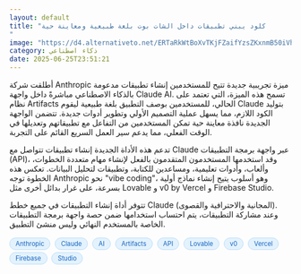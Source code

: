 ```yaml
---
layout: default
title: "كلود يبني تطبيقات داخل الشات بوت بلغة طبيعية ومعاينة حية
"
image: "https://d4.alternativeto.net/ERTaRkWtBoXvTKjFZaifYzsZKxnmB50iVhzVjUGw5E0/rs:fill:1520:760:0/g:ce:0:0/YWJzOi8vZGlzdC9jb250ZW50LzE3NTA4OTY0OTQzOTMucG5n.png"
category: ذكاء اصطناعي
date: 2025-06-25T23:51:21
---
```


أطلقت شركة Anthropic ميزة تجريبية جديدة تتيح للمستخدمين إنشاء تطبيقات مدعومة بالذكاء الاصطناعي مباشرةً داخل واجهة Claude AI. تسمح هذه الميزة، التي تعتمد على نظام Artifacts الحالي، للمستخدمين بوصف التطبيق بلغة طبيعية ليقوم Claude بتوليد الكود اللازم، مما يسهل عملية التصميم الأولي وتطوير أدوات جديدة. تتضمن الواجهة الجديدة نافذة معاينة حية تمكن المستخدمين من التفاعل مع تطبيقاتهم وتعديلها في الوقت الفعلي، مما يدعم سير العمل السريع القائم على التجربة.

تدعم هذه الأداة الجديدة إنشاء تطبيقات تتواصل مع Claude عبر واجهة برمجة التطبيقات (API)، وقد استخدمها المستخدمون المتقدمون بالفعل لإنشاء مهام متعددة الخطوات، وألعاب، وأدوات تعليمية، ومساعدين للكتابة، وتطبيقات لتحليل البيانات. تعكس هذه الخطوة توجه Anthropic نحو "vibe coding"، وهو أسلوب يتيح إنشاء نماذج أولية بسرعة، على غرار بدائل أخرى مثل Lovable و v0 by Vercel و Firebase Studio.

تتوفر أداة إنشاء التطبيقات في جميع خطط Claude (المجانية والاحترافية والقصوى). وعند مشاركة التطبيقات، يتم احتساب استخدامها ضمن حصة واجهة برمجة التطبيقات الخاصة بالمستخدم النهائي وليس منشئ التطبيق.

<div style="margin-top:2px; margin-bottom:2px;"><a href="https://bidjadraft.github.io/?query=Anthropic" style="background:#e3f2fd; color:#1565c0; font-size:80%; border-radius:12px; padding:3px 10px; margin:2px 4px 2px 0; display:inline-block; border:1px solid #bbdefb; text-decoration:none;">Anthropic</a> <a href="https://bidjadraft.github.io/?query=Claude" style="background:#e3f2fd; color:#1565c0; font-size:80%; border-radius:12px; padding:3px 10px; margin:2px 4px 2px 0; display:inline-block; border:1px solid #bbdefb; text-decoration:none;">Claude</a> <a href="https://bidjadraft.github.io/?query=AI" style="background:#e3f2fd; color:#1565c0; font-size:80%; border-radius:12px; padding:3px 10px; margin:2px 4px 2px 0; display:inline-block; border:1px solid #bbdefb; text-decoration:none;">AI</a> <a href="https://bidjadraft.github.io/?query=Artifacts" style="background:#e3f2fd; color:#1565c0; font-size:80%; border-radius:12px; padding:3px 10px; margin:2px 4px 2px 0; display:inline-block; border:1px solid #bbdefb; text-decoration:none;">Artifacts</a> <a href="https://bidjadraft.github.io/?query=API" style="background:#e3f2fd; color:#1565c0; font-size:80%; border-radius:12px; padding:3px 10px; margin:2px 4px 2px 0; display:inline-block; border:1px solid #bbdefb; text-decoration:none;">API</a> <a href="https://bidjadraft.github.io/?query=Lovable" style="background:#e3f2fd; color:#1565c0; font-size:80%; border-radius:12px; padding:3px 10px; margin:2px 4px 2px 0; display:inline-block; border:1px solid #bbdefb; text-decoration:none;">Lovable</a> <a href="https://bidjadraft.github.io/?query=v0" style="background:#e3f2fd; color:#1565c0; font-size:80%; border-radius:12px; padding:3px 10px; margin:2px 4px 2px 0; display:inline-block; border:1px solid #bbdefb; text-decoration:none;">v0</a> <a href="https://bidjadraft.github.io/?query=Vercel" style="background:#e3f2fd; color:#1565c0; font-size:80%; border-radius:12px; padding:3px 10px; margin:2px 4px 2px 0; display:inline-block; border:1px solid #bbdefb; text-decoration:none;">Vercel</a> <a href="https://bidjadraft.github.io/?query=Firebase" style="background:#e3f2fd; color:#1565c0; font-size:80%; border-radius:12px; padding:3px 10px; margin:2px 4px 2px 0; display:inline-block; border:1px solid #bbdefb; text-decoration:none;">Firebase</a> <a href="https://bidjadraft.github.io/?query=Studio" style="background:#e3f2fd; color:#1565c0; font-size:80%; border-radius:12px; padding:3px 10px; margin:2px 4px 2px 0; display:inline-block; border:1px solid #bbdefb; text-decoration:none;">Studio</a></div><br><br>
